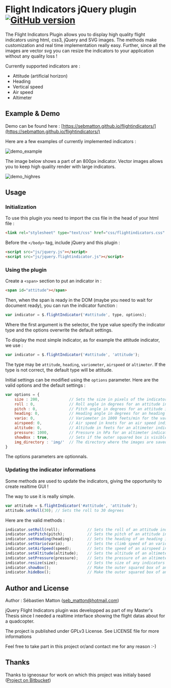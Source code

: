 Flight Indicators jQuery plugin [![GitHub version](https://badge.fury.io/gh/sebmatton%2FjQuery-Flight-Indicators.svg)](http://badge.fury.io/gh/sebmatton%2FjQuery-Flight-Indicators) 
===================

The Flight Indicators Plugin allows you to display high quality flight indicators using html, css3, jQuery and SVG images. The methods make customization and real time implementation really easy. Further, since all the images are vector svg you can resize the indicators to your application without any quality loss ! 

Currently supported indicators are :

* Attitude (artificial horizon)
* Heading 
* Vertical speed
* Air speed
* Altimeter

Example & Demo
-------------------
Demo can be found here : [https://sebmatton.github.io/flightindicators/](https://sebmatton.github.io/flightindicators/)

Here are a few examples of currently implemented indicators :

![demo_example](https://raw.githubusercontent.com/sebmatton/jQuery-Flight-Indicators/master/_examples_data/example.png "Indicator examples")

The image below shows a part of an 800px indicator. Vector images allows you to keep high quality render with large indicators.

![demo_highres](https://raw.githubusercontent.com/sebmatton/jQuery-Flight-Indicators/master/_examples_data/example_highres.png "High resolution indicator")

Usage
-------------------
### Initialization
To use this plugin you need to import the css file in the head of your html file :

```html
<link rel="stylesheet" type="text/css" href="css/flightindicators.css" />
```

Before the `</body>` tag, include jQuery and this plugin :

```html
<script src="js/jquery.js"></script>
<script src="js/jquery.flightindicator.js"></script>
```

### Using the plugin
Create a `<span>` section to put an indicator in :

```html
<span id="attitude"></span>
```

Then, when the span is ready in the DOM (maybe you need to wait for document ready), you can run the indicator function :

```js
var indicator = $.flightIndicator('#attitude', type, options);
```
Where the first argument is the selector, the type value specify the indicator type and the options overwrite the default settings.

To display the most simple indicator, as for example the attitude indicator, we use :

```js
var indicator = $.flightIndicator('#attitude', 'attitude');
```

The type may be `attitude`, `heading`, `variometer`, `airspeed` or `altimeter`. If the type is not correct, the default type will be attitude.

Initial settings can be modified using the `options` parameter. Here are the valid options and the default settings :

```js
var options = {
	size : 200,             // Sets the size in pixels of the indicator (square)
	roll : 0,               // Roll angle in degrees for an attitude indicator
	pitch : 0,              // Pitch angle in degrees for an attitude indicator
	heading: 0,             // Heading angle in degrees for an heading indicator
	vario: 0,               // Variometer in 1000 feets/min for the variometer indicator
	airspeed: 0,            // Air speed in knots for an air speed indicator
	altitude: 0,            // Altitude in feets for an altimeter indicator
	pressure: 1000,         // Pressure in hPa for an altimeter indicator
	showBox : true,         // Sets if the outer squared box is visible or not (true or false)
	img_directory : 'img/'  // The directory where the images are saved to
}
```

The options parameters are optionnals.

### Updating the indicator informations
Some methods are used to update the indicators, giving the opportunity to create realtime GUI !

The way to use it is really simple.

```js
var attitude = $.flightIndicator('#attitude', 'attitude');
attitude.setRoll(30); // Sets the roll to 30 degrees
```

Here are the valid methods :

```js
indicator.setRoll(roll);            // Sets the roll of an attitude indicator
indicator.setPitch(pitch);          // Sets the pitch of an attitude indicator
indicator.setHeading(heading);      // Sets the heading of an heading indicator
indicator.setVario(vario);          // Sets the climb speed of an variometer indicator
indicator.setAirSpeed(speed);       // Sets the speed of an airspeed indicator
indicator.setAltitude(altitude);    // Sets the altitude of an altimeter indicator
indicator.setPressure(pressure);    // Sets the pressure of an altimeter indicator
indicator.resize(size);             // Sets the size of any indicators
indicator.showBox();                // Make the outer squared box of any instrument visible
indicator.hideBox();                // Make the outer squared box of any instrument invisible
```

Author and License
-----------
Author : Sébastien Matton (seb_matton@hotmail.com)

jQuery Flight Indicators plugin was developped as part of my Master's Thesis since I needed a realtime interface showing the flight datas about for a quadcopter.

The project is published under GPLv3 License. See LICENSE file for more informations

Feel free to take part in this project or/and contact me for any reason :-)


Thanks
---------
Thanks to igneosaur for work on which this project was initialy based ([Project on Bitbucket](https://bitbucket.org/igneosaur/attitude-indicator))